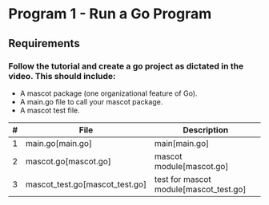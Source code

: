 # Program 1 - Run a Go Program
## Requirements

### Follow the tutorial and create a go project as dictated in the video. This should include:
* A mascot package (one organizational feature of Go).
* A main.go file to call your mascot package.
* A mascot test file.


|   #   | File                           | Description                            |
| :---: | ------------------------------ | -------------------------------------- |
|   1   | main.go[main.go]               | main[main.go]                          |
|   2   | mascot.go[mascot.go]           | mascot module[mascot.go]               |
|   3   | mascot_test.go[mascot_test.go] | test for mascot module[mascot_test.go] |